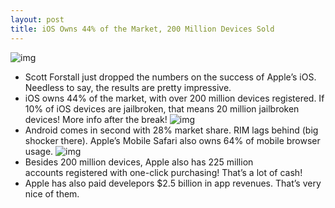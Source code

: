 ```yaml
---
layout: post
title: iOS Owns 44% of the Market, 200 Million Devices Sold
---
```

![img](http://media.idownloadblog.com/wp-content/uploads/2011/06/e0245afe-5c07-4317-81c0-ab79bca905b4-e1307382285801.jpeg)
* Scott Forstall just dropped the numbers on the success of Apple’s iOS. Needless to say, the results are pretty impressive.
* iOS owns 44% of the market, with over 200 million devices registered. If 10% of iOS devices are jailbroken, that means 20 million jailbroken devices! More info after the break!
![img](http://media.idownloadblog.com/wp-content/uploads/2011/06/b19d081c-0261-4bb5-9a5d-0e3459015449-e1307382667846.jpeg)
* Android comes in second with 28% market share. RIM lags behind (big shocker there). Apple’s Mobile Safari also owns 64% of mobile browser usage.
![img](http://media.idownloadblog.com/wp-content/uploads/2011/06/3b5dd39e-27fc-441e-8503-aa1ec8c96ed1-e1307382975376.jpeg)
* Besides 200 million devices, Apple also has 225 million accounts registered with one-click purchasing! That’s a lot of cash!
* Apple has also paid develepors $2.5 billion in app revenues. That’s very nice of them.

